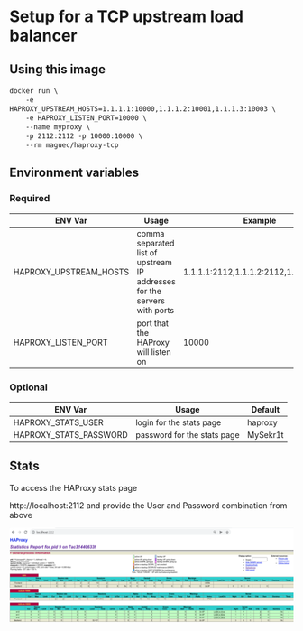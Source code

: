 # Setup for a TCP upstream load balancer

## Using this image

```
docker run \
	-e HAPROXY_UPSTREAM_HOSTS=1.1.1.1:10000,1.1.1.2:10001,1.1.1.3:10003 \
	-e HAPROXY_LISTEN_PORT=10000 \
	--name myproxy \
	-p 2112:2112 -p 10000:10000 \
	--rm maguec/haproxy-tcp

```


## Environment variables


### Required

| ENV Var | Usage | Example |
| --- | --- | --- |
|HAPROXY_UPSTREAM_HOSTS | comma separated list of upstream IP addresses for the servers with ports| 1.1.1.1:2112,1.1.1.2:2112,1.1.1.3:2113|
|HAPROXY_LISTEN_PORT | port that the HAProxy will listen on | 10000 |


### Optional

| ENV Var | Usage | Default |
| --- | --- | --- |
|HAPROXY_STATS_USER | login for the stats page | haproxy |
|HAPROXY_STATS_PASSWORD | password for the stats page | MySekr1t |

## Stats

To access the HAProxy stats page 

http://localhost:2112 and provide the User and Password combination from above

![Stats](haproxystats.png)
